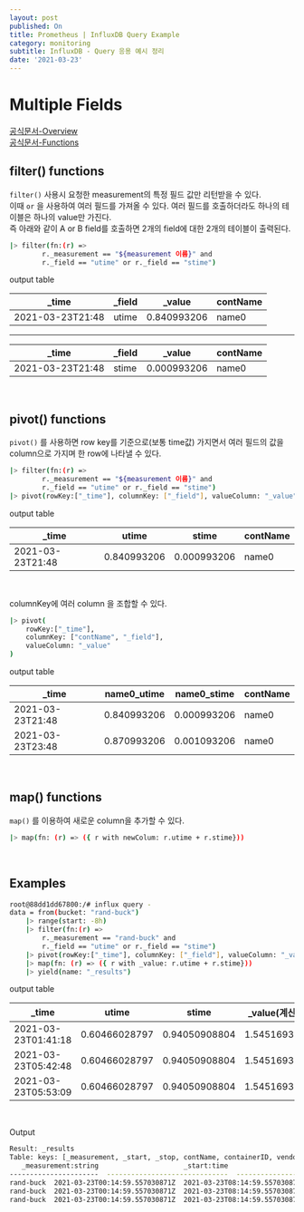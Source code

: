 ```yaml
---
layout: post
published: On
title: Prometheus | InfluxDB Query Example
category: monitoring
subtitle: InfluxDB - Query 응용 예시 정리
date: '2021-03-23'
---  
```


# Multiple Fields

[공식문서-Overview](https://docs.influxdata.com/influxdb/cloud/query-data/common-queries/multiple-fields-in-calculations/) <br>
[공식문서-Functions](https://docs.influxdata.com/influxdb/v2.0/reference/flux/stdlib/built-in/transformations/)

## filter() functions
```filter()``` 사용시 요청한 measurement의 특정 필드 값만 리턴받을 수 있다. <br>
이때 ```or``` 을 사용하여 여러 필드를 가져올 수 있다. 여러 필드를 호출하더라도 하나의 테이블은 하나의 value만 가진다.  <br>
즉 아래와 같이 A or B field를 호출하면 2개의 field에 대한 2개의 테이블이 출력된다. 

```sh
|> filter(fn:(r) =>
		r._measurement == "${measurement 이름}" and
		r._field == "utime" or r._field == "stime")
```

output table

|_time | _field | _value | contName
|--|--|--|--|
|2021-03-23T21:48|utime|0.840993206| name0

---

|_time | _field | _value | contName
|--|--|--|--|
|2021-03-23T21:48|stime|0.000993206| name0

<br>

## pivot() functions
```pivot()``` 를 사용하면 row key를 기준으로(보통 time값) 가지면서 여러 필드의 값을 column으로 가지며 한 row에 나타낼 수 있다. <br>

```sh
|> filter(fn:(r) =>
		r._measurement == "${measurement 이름}" and
		r._field == "utime" or r._field == "stime")
|> pivot(rowKey:["_time"], columnKey: ["_field"], valueColumn: "_value")
```

output table

|_time | utime | stime | contName
|--|--|--|--|
|2021-03-23T21:48|0.840993206 | 0.000993206 |name0

<br>

columnKey에 여러 column 을 조합할 수 있다.

```sh
|> pivot(
	rowKey:["_time"], 
	columnKey: ["contName", "_field"], 
	valueColumn: "_value"
)
```

output table

|_time | name0_utime | name0_stime | contName
|--|--|--|--|
|2021-03-23T21:48| 0.840993206 | 0.000993206 | name0
|2021-03-23T23:48| 0.870993206 | 0.001093206 | name0


<br>

## map() functions
```map()``` 를 이용하여 새로운 column을 추가할 수 있다.

```sh
|> map(fn: (r) => ({ r with newColum: r.utime + r.stime}))
```

<br>

## Examples

```sh
root@88dd1dd67800:/# influx query -
data = from(bucket: "rand-buck")
	|> range(start: -8h)
	|> filter(fn:(r) =>
		r._measurement == "rand-buck" and
		r._field == "utime" or r._field == "stime")
	|> pivot(rowKey:["_time"], columnKey: ["_field"], valueColumn: "_value")
	|> map(fn: (r) => ({ r with _value: r.utime + r.stime}))
	|> yield(name: "_results")
```

output table

|_time | utime | stime | _value(계산값)
|--|--|--|--|
|2021-03-23T01:41:18 |0.60466028797 | 0.94050908804| 1.5451693760
|2021-03-23T05:42:48 |0.60466028797 | 0.94050908804| 1.5451693760
|2021-03-23T05:53:09 |0.60466028797 | 0.94050908804| 1.5451693760

<br>

Output

```sh
Result: _results
Table: keys: [_measurement, _start, _stop, contName, containerID, vendor]
   _measurement:string                     _start:time                      _stop:time         contName:string      containerID:string           vendor:string                  _value:float                   stime:float                   utime:float                      _time:time
----------------------  ------------------------------  ------------------------------  ----------------------  ----------------------  ----------------------  ----------------------------  ----------------------------  ----------------------------  ------------------------------
rand-buck  2021-03-23T00:14:59.557030871Z  2021-03-23T08:14:59.557030871Z                   name0                 contid0                 mobigen             1.545169376024632            0.9405090880450124            0.6046602879796196  2021-03-23T01:41:18.134184438Z
rand-buck  2021-03-23T00:14:59.557030871Z  2021-03-23T08:14:59.557030871Z                   name0                 contid0                 mobigen             1.545169376024632            0.9405090880450124            0.6046602879796196  2021-03-23T05:42:48.414859117Z
rand-buck  2021-03-23T00:14:59.557030871Z  2021-03-23T08:14:59.557030871Z                   name0                 contid0                 mobigen             1.545169376024632            0.9405090880450124            0.6046602879796196  2021-03-23T05:53:09.296947480Z
```